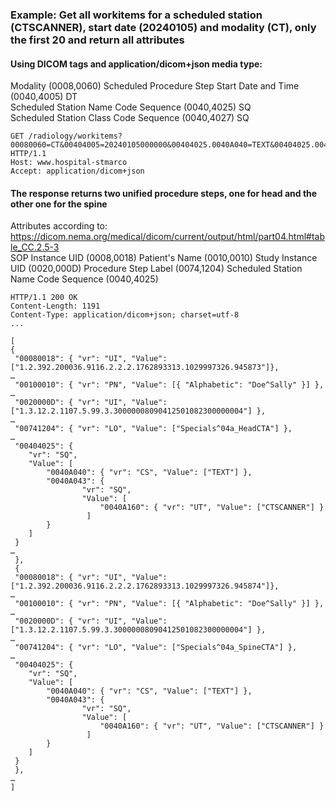 ### Example: Get all workitems for a scheduled station (CTSCANNER), start date (20240105) and modality (CT), only the first 20 and return all attributes

#### Using DICOM tags and application/dicom+json media type:
Modality (0008,0060)
Scheduled Procedure Step Start Date and Time (0040,4005) DT  
Scheduled Station Name Code Sequence (0040,4025) SQ  
Scheduled Station Class Code Sequence (0040,4027) SQ  

```http
GET /radiology/workitems?00080060=CT&00404005=20240105000000&00404025.0040A040=TEXT&00404025.0040A043.00400010.0040A160=CTSCANNER&limit=20&offset=0&includefield=all HTTP/1.1
Host: www.hospital-stmarco
Accept: application/dicom+json
```

#### The response returns two unified procedure steps, one for head and the other one for the spine
Attributes according to: https://dicom.nema.org/medical/dicom/current/output/html/part04.html#table_CC.2.5-3  
SOP Instance UID (0008,0018)
Patient's Name  (0010,0010) 
Study Instance UID (0020,000D)
Procedure Step Label (0074,1204)
Scheduled Station Name Code Sequence (0040,4025)

```http
HTTP/1.1 200 OK
Content-Length: 1191
Content-Type: application/dicom+json; charset=utf-8
...

[
{
 "00080018": { "vr": "UI", "Value": ["1.2.392.200036.9116.2.2.2.1762893313.1029997326.945873"]},
…
 "00100010": { "vr": "PN", "Value": [{ "Alphabetic": "Doe^Sally" }] },
…
 "0020000D": { "vr": "UI", "Value": ["1.3.12.2.1107.5.99.3.30000008090412501082300000004"] },
…
 "00741204": { "vr": "LO", "Value": ["Specials^04a_HeadCTA"] },
…
 "00404025": { 
    "vr": "SQ",
    "Value": [
        "0040A040": { "vr": "CS", "Value": ["TEXT"] },
        "0040A043": { 
                "vr": "SQ",
                "Value": [ 
                    "0040A160": { "vr": "UT", "Value": ["CTSCANNER"] }
                 ]
        }
    ]
 }
…
 },
 {
 "00080018": { "vr": "UI", "Value": ["1.2.392.200036.9116.2.2.2.1762893313.1029997326.945874"]},
…
 "00100010": { "vr": "PN", "Value": [{ "Alphabetic": "Doe^Sally" }] },
…
 "0020000D": { "vr": "UI", "Value": ["1.3.12.2.1107.5.99.3.30000008090412501082300000004"] },
…
 "00741204": { "vr": "LO", "Value": ["Specials^04a_SpineCTA"] },
…
 "00404025": { 
    "vr": "SQ",
    "Value": [
        "0040A040": { "vr": "CS", "Value": ["TEXT"] },
        "0040A043": { 
                "vr": "SQ",
                "Value": [ 
                    "0040A160": { "vr": "UT", "Value": ["CTSCANNER"] }
                 ]
        }
    ]
 }
 },
…
] 
```